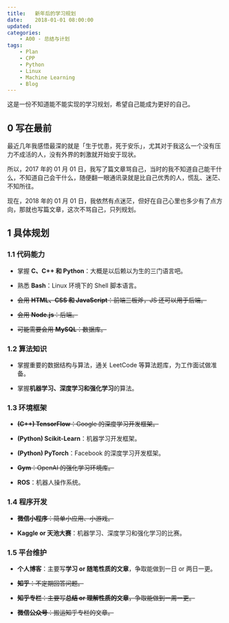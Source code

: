 ```yaml
---
title:   新年后的学习规划
date:    2018-01-01 08:00:00
updated:
categories:
    - A00 - 总结与计划
tags:
    - Plan
    - CPP
    - Python
    - Linux
    - Machine Learning
    - Blog
---
```


这是一份不知道能不能实现的学习规划，希望自己能成为更好的自己。

<!-- more -->

## 0 写在最前

最近几年我感悟最深的就是「生于忧患，死于安乐」，尤其对于我这么一个没有压力不成活的人，没有外界的刺激就开始安于现状。

所以，2017 年的 01 月 01 日，我写了篇文章骂自己，当时的我不知道自己能干什么，不知道自己会干什么，随便翻一眼通讯录就是比自己优秀的人，慌乱、迷茫、不知所往。

现在，2018 年的 01 月 01 日，我依然有点迷茫，但好在自己心里也多少有了点方向，那就也写篇文章，这次不骂自己，只列规划。

## 1 具体规划

### 1.1 代码能力

- 掌握 **C、C++ 和 Python**：大概是以后赖以为生的三门语言吧。

- 熟悉 **Bash**：Linux 环境下的 Shell 脚本语言。

- ~~会用 **HTML、CSS 和 JavaScript**：前端三板斧，JS 还可以用于后端。~~

- ~~会用 **Node.js**：后端。~~

- ~~可能需要会用 **MySQL**：数据库。~~

### 1.2 算法知识

- 掌握重要的数据结构与算法，通关 LeetCode 等算法题库，为工作面试做准备。

- 掌握**机器学习、深度学习和强化学习**的算法。

### 1.3 环境框架

- ~~**(C++) TensorFlow**：Google 的深度学习开发框架。~~

- **(Python) Scikit-Learn**：机器学习开发框架。

- **(Python) PyTorch**：Facebook 的深度学习开发框架。

- ~~**Gym**：OpenAI 的强化学习环境库。~~

- **ROS**：机器人操作系统。

### 1.4 程序开发

- ~~**微信小程序**：简单小应用、小游戏。~~

- **Kaggle or 天池大赛**：机器学习、深度学习和强化学习的比赛。

### 1.5 平台维护

- **个人博客**：主要写**学习 or 随笔性质的文章**，争取能做到一日 or 两日一更。

- ~~**知乎**：不定期回答问题。~~

- ~~**知乎专栏**：主要写**总结 or 理解性质的文章**，争取能做到一周一更。~~

- ~~**微信公众号**：搬运知乎专栏的文章。~~

